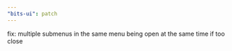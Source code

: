 ```yaml
---
"bits-ui": patch
---
```


fix: multiple submenus in the same menu being open at the same time if too close
